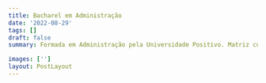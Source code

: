 ```yaml
---
title: Bacharel em Administração
date: '2022-08-29'
tags: []
draft: false
summary: Formada em Administração pela Universidade Positivo. Matriz curricular abrangente, com disciplinas de diferentes áreas, desde matemática e empreendedorismo até marketing, éticas e comportamento organizacional.

images: ['']
layout: PostLayout
---
```

